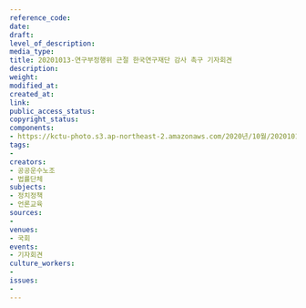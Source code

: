 ```yaml
---
reference_code: 
date: 
draft: 
level_of_description: 
media_type: 
title: 20201013-연구부정행위 근절 한국연구재단 감사 촉구 기자회견
description: 
weight: 
modified_at: 
created_at: 
link: 
public_access_status: 
copyright_status: 
components:
- https://kctu-photo.s3.ap-northeast-2.amazonaws.com/2020년/10월/20201013-연구부정행위+근절+한국연구재단+감사+촉구+기자회견/_W5D0037.JPG
tags:
- 
creators:
- 공공운수노조
- 법률단체
subjects:
- 정치정책
- 언론교육
sources:
- 
venues:
- 국회
events:
- 기자회견
culture_workers:
- 
issues:
- 
---
```

